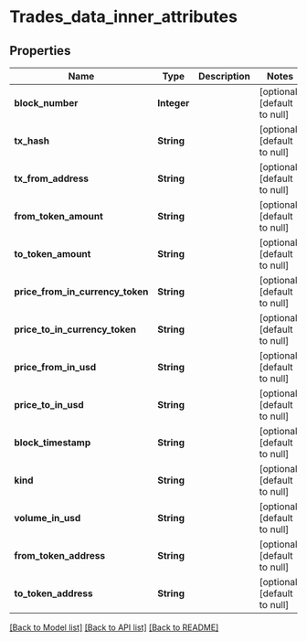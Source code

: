 # Trades_data_inner_attributes
## Properties

| Name | Type | Description | Notes |
|------------ | ------------- | ------------- | -------------|
| **block\_number** | **Integer** |  | [optional] [default to null] |
| **tx\_hash** | **String** |  | [optional] [default to null] |
| **tx\_from\_address** | **String** |  | [optional] [default to null] |
| **from\_token\_amount** | **String** |  | [optional] [default to null] |
| **to\_token\_amount** | **String** |  | [optional] [default to null] |
| **price\_from\_in\_currency\_token** | **String** |  | [optional] [default to null] |
| **price\_to\_in\_currency\_token** | **String** |  | [optional] [default to null] |
| **price\_from\_in\_usd** | **String** |  | [optional] [default to null] |
| **price\_to\_in\_usd** | **String** |  | [optional] [default to null] |
| **block\_timestamp** | **String** |  | [optional] [default to null] |
| **kind** | **String** |  | [optional] [default to null] |
| **volume\_in\_usd** | **String** |  | [optional] [default to null] |
| **from\_token\_address** | **String** |  | [optional] [default to null] |
| **to\_token\_address** | **String** |  | [optional] [default to null] |

[[Back to Model list]](../README.md#documentation-for-models) [[Back to API list]](../README.md#documentation-for-api-endpoints) [[Back to README]](../README.md)

